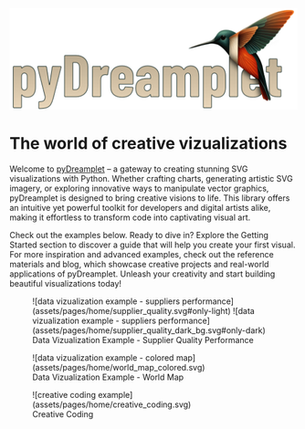 ![Logo](assets/pyDreamplet_logo.png)

# The world of creative vizualizations

Welcome to [pyDreamplet](https://pypi.org/project/pydreamplet/) – a gateway to creating stunning SVG visualizations with Python. Whether crafting charts, generating artistic SVG imagery, or exploring innovative ways to manipulate vector graphics, pyDreamplet is designed to bring creative visions to life. This library offers an intuitive yet powerful toolkit for developers and digital artists alike, making it effortless to transform code into captivating visual art.

Check out the examples below. Ready to dive in? Explore the Getting Started section to discover a guide that will help you create your first visual. For more inspiration and advanced examples, check out the reference materials and blog, which showcase creative projects and real-world applications of pyDreamplet. Unleash your creativity and start building beautiful visualizations today!


<figure markdown="span">
  ![data vizualization example - suppliers performance](assets/pages/home/supplier_quality.svg#only-light)
  ![data vizualization example - suppliers performance](assets/pages/home/supplier_quality_dark_bg.svg#only-dark)
  <figcaption>Data Vizualization Example - Supplier Quality Performance</figcaption>
</figure>

<figure markdown="span">
  ![data vizualization example - colored map](assets/pages/home/world_map_colored.svg)
  <figcaption>Data Vizualization Example - World Map</figcaption>
</figure>

<figure markdown="span">
  ![creative coding example](assets/pages/home/creative_coding.svg)
  <figcaption>Creative Coding</figcaption>
</figure>
